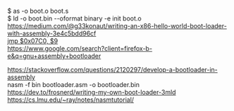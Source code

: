 $ as -o boot.o boot.s  
$ ld -o boot.bin --oformat binary -e init boot.o  
https://medium.com/@g33konaut/writing-an-x86-hello-world-boot-loader-with-assembly-3e4c5bdd96cf  
[jmp  $0x07C0, $9](https://chat.deepseek.com/a/chat/s/051fdbd8-b4d1-4afa-83a3-bb21b93b80fc)  
https://www.google.com/search?client=firefox-b-e&q=gnu+assembly+bootloader  

https://stackoverflow.com/questions/2120297/develop-a-bootloader-in-assembly  
nasm -f bin bootloader.asm -o bootloader.bin  
https://dev.to/frosnerd/writing-my-own-boot-loader-3mld  
https://cs.lmu.edu/~ray/notes/nasmtutorial/
